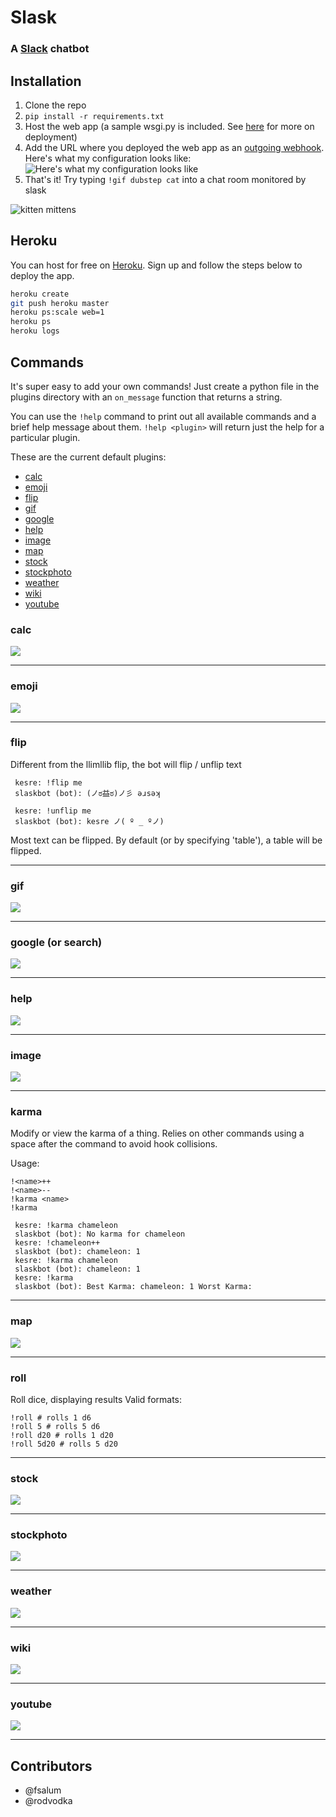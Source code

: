 # Slask
### A [Slack](https://slack.com/) chatbot

## Installation

1. Clone the repo
2. `pip install -r requirements.txt`
3. Host the web app (a sample wsgi.py is included. See [here](http://flask.pocoo.org/docs/deploying/#deployment) for more on deployment)
4. Add the URL where you deployed the web app as an [outgoing webhook](https://my.slack.com/services/new/outgoing-webhook). Here's what my configuration looks like:
![Here's what my configuration looks like](http://i.imgur.com/k3LZrBJ.png)
5. That's it! Try typing `!gif dubstep cat` into a chat room monitored by slask

![kitten mittens](http://i.imgur.com/xhmD6QO.png)

## Heroku

You can host for free on [Heroku](http://heroku.com). Sign up and follow the steps below to deploy the app.

```bash
heroku create
git push heroku master
heroku ps:scale web=1
heroku ps
heroku logs
```

## Commands

It's super easy to add your own commands! Just create a python file in the plugins directory with an `on_message` function that returns a string.

You can use the `!help` command to print out all available commands and a brief help message about them. `!help <plugin>` will return just the help for a particular plugin.

These are the current default plugins:

* [calc](https://github.com/llimllib/slask#calc)
* [emoji](https://github.com/llimllib/slask#emoji)
* [flip](https://github.com/llimllib/slask#flip)
* [gif](https://github.com/llimllib/slask#gif)
* [google](https://github.com/llimllib/slask#google-or-search)
* [help](https://github.com/llimllib/slask#help)
* [image](https://github.com/llimllib/slask#image)
* [map](https://github.com/llimllib/slask#map)
* [stock](https://github.com/llimllib/slask#stock)
* [stockphoto](https://github.com/llimllib/slask#stockphoto)
* [weather](https://github.com/llimllib/slask#weather)
* [wiki](https://github.com/llimllib/slask#wiki)
* [youtube](https://github.com/llimllib/slask#youtube)

### calc

![](https://raw.githubusercontent.com/llimllib/slask/master/docs/calc.png)

---

### emoji

![](https://raw.githubusercontent.com/llimllib/slask/master/docs/emoji.png)

---

### flip

Different from the llimllib flip, the bot will flip / unflip text
```
 kesre: !flip me
 slaskbot (bot): (ノಠ益ಠ)ノ彡 ǝɹsǝʞ

 kesre: !unflip me
 slaskbot (bot): kesre ノ( º _ ºノ)
```
 Most text can be flipped. By default (or by specifying 'table'), a table will be flipped.

---

### gif

![](https://raw.githubusercontent.com/llimllib/slask/master/docs/gif.png)

---

### google (or search)

![](https://raw.githubusercontent.com/llimllib/slask/master/docs/google.png)

---

### help

![](https://raw.githubusercontent.com/llimllib/slask/master/docs/help.png)

---

### image

![](https://raw.githubusercontent.com/llimllib/slask/master/docs/image.png)

---

### karma
Modify or view the karma of a thing. Relies on other commands
using a space after the command to avoid hook collisions.

Usage:
```
!<name>++
!<name>--
!karma <name>
!karma
```

```
 kesre: !karma chameleon
 slaskbot (bot): No karma for chameleon
 kesre: !chameleon++
 slaskbot (bot): chameleon: 1
 kesre: !karma chameleon
 slaskbot (bot): chameleon: 1
 kesre: !karma
 slaskbot (bot): Best Karma: chameleon: 1 Worst Karma:

```

---

### map

![](https://raw.githubusercontent.com/llimllib/slask/master/docs/map.png)

---

### roll

Roll dice, displaying results
Valid formats:
```
!roll # rolls 1 d6
!roll 5 # rolls 5 d6
!roll d20 # rolls 1 d20
!roll 5d20 # rolls 5 d20
```
---

### stock

![](https://raw.githubusercontent.com/llimllib/slask/master/docs/stock.png)

---

### stockphoto

![](https://raw.githubusercontent.com/llimllib/slask/master/docs/stockphoto.png)

---

### weather

![](https://raw.githubusercontent.com/llimllib/slask/master/docs/weather.png)

---

### wiki

![](https://raw.githubusercontent.com/llimllib/slask/master/docs/wiki.png)

---

### youtube

![](https://raw.githubusercontent.com/llimllib/slask/master/docs/youtube.png)

---

## Contributors

* @fsalum
* @rodvodka
